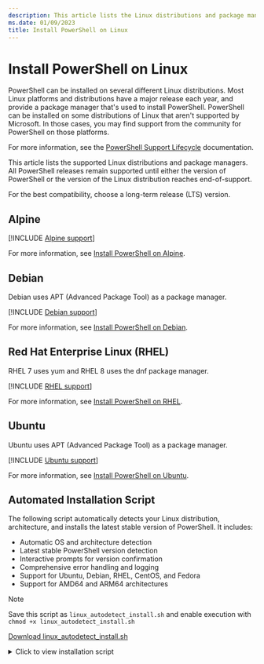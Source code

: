 ```yaml
---
description: This article lists the Linux distributions and package managers that are supported for installing PowerShell.
ms.date: 01/09/2023
title: Install PowerShell on Linux
---
```

# Install PowerShell on Linux

PowerShell can be installed on several different Linux distributions. Most Linux platforms and
distributions have a major release each year, and provide a package manager that's used to install
PowerShell. PowerShell can be installed on some distributions of Linux that aren't supported by
Microsoft. In those cases, you may find support from the community for PowerShell on those
platforms.

For more information, see the [PowerShell Support Lifecycle][05] documentation.

This article lists the supported Linux distributions and package managers. All PowerShell releases
remain supported until either the version of PowerShell or the version of the Linux distribution
reaches end-of-support.

For the best compatibility, choose a long-term release (LTS) version.

## Alpine

[!INCLUDE [Alpine support](../../includes/alpine-support.md)]

For more information, see [Install PowerShell on Alpine][13].

## Debian

Debian uses APT (Advanced Package Tool) as a package manager.

[!INCLUDE [Debian support](../../includes/debian-support.md)]

For more information, see [Install PowerShell on Debian][14].

## Red Hat Enterprise Linux (RHEL)

RHEL 7 uses yum and RHEL 8 uses the dnf package manager.

[!INCLUDE [RHEL support](../../includes/rhel-support.md)]

For more information, see [Install PowerShell on RHEL][17].

## Ubuntu

Ubuntu uses APT (Advanced Package Tool) as a package manager.

[!INCLUDE [Ubuntu support](../../includes/ubuntu-support.md)]

For more information, see [Install PowerShell on Ubuntu][18].

## Automated Installation Script
The following script automatically detects your Linux distribution, architecture, and installs the latest stable version of PowerShell. It includes:
- Automatic OS and architecture detection
- Latest stable PowerShell version detection
- Interactive prompts for version confirmation
- Comprehensive error handling and logging
- Support for Ubuntu, Debian, RHEL, CentOS, and Fedora
- Support for AMD64 and ARM64 architectures

>[!NOTE] 
>Save this script as `linux_autodetect_install.sh` and enable execution with `chmod +x linux_autodetect_install.sh`

[Download linux_autodetect_install.sh](linux_autodetect_install.sh)

<details>
<summary>Click to view installation script</summary>

```bash
#!/bin/bash

# PowerShell Installation Script for Linux
# Description: Automatically detects system type and installs the latest stable PowerShell release
# Features:
#   - OS and architecture detection
#   - Latest stable version detection
#   - Interactive installation
#   - Comprehensive error handling
#   - Support for major Linux distributions
# Author: Microsoft Corporation
# License: MIT

set -e

# Constants
TEMP_DIR="/tmp"
LOG_PREFIX="[PowerShell Install]"

# Logging function with standardized format
log() {
    local level="$1"
    local message="$2"
    echo "[$(date +'%Y-%m-%d %H:%M:%S')] ${LOG_PREFIX} ${level}: ${message}"
}

# Error handling function
handle_error() {
    local exit_code=$?
    log "ERROR" "An error occurred on line $1"
    exit "$exit_code"
}

# Set up error handling
trap 'handle_error $LINENO' ERR

# System detection functions
get_os_info() {
    if [ -f /etc/os-release ]; then
        # Load OS information
        . /etc/os-release
        OS_NAME="${ID}"
        OS_VERSION="${VERSION_ID}"
        OS_PRETTY_NAME="${PRETTY_NAME}"
    else
        log "ERROR" "Cannot detect OS information"
        exit 1
    }
}

get_architecture() {
    local arch
    arch=$(uname -m)
    case $arch in
        x86_64)
            ARCH="amd64"
            ;;
        aarch64)
            ARCH="arm64"
            ;;
        *)
            log "ERROR" "Unsupported architecture: $arch"
            exit 1
            ;;
    esac
}

setup_package_manager() {
    case $OS_NAME in
        ubuntu|debian)
            PKG_MGR="apt"
            PKG_FORMAT="deb"
            INSTALL_CMD="sudo dpkg -i"
            DEP_CMD="sudo apt-get install -f -y"
            ;;
        rhel|centos|fedora)
            PKG_MGR="dnf"
            PKG_FORMAT="rpm"
            INSTALL_CMD="sudo rpm -i"
            DEP_CMD="sudo dnf install -y"
            ;;
        *)
            log "ERROR" "Unsupported distribution: $OS_NAME"
            exit 1
            ;;
    esac
}

get_download_url() {
    local ps_version_url
    local pattern
    
    case $OS_NAME in
        ubuntu|debian)
            pattern="powershell_.*${ARCH}.deb$"
            ;;
        rhel|centos|fedora)
            pattern="powershell-.*${ARCH}.rpm$"
            ;;
    esac

    ps_version_url=$(curl -s https://api.github.com/repos/PowerShell/PowerShell/releases |
        jq -r --arg pattern "$pattern" '
        [.[] | select(.prerelease == false)] |
        sort_by(.published_at) |
        reverse |
        .[0].assets[] |
        select(.name | test($pattern)) |
        .browser_download_url' |
        head -n 1)

    if [ -z "$ps_version_url" ] || [[ "$ps_version_url" == *"hashes.sha256"* ]]; then
        log "ERROR" "Failed to find PowerShell package for $OS_NAME ($ARCH)"
        log "DEBUG" "Pattern used: $pattern"
        exit 1
    fi

    echo "$ps_version_url"
}

# Main installation logic
main() {
    log "INFO" "Starting PowerShell installation"

    # Detect system information
    log "INFO" "Detecting system information"
    get_os_info
    get_architecture
    setup_package_manager

    log "INFO" "Detected: $OS_PRETTY_NAME ($ARCH)"

    # Check for sudo privileges
    if ! sudo -v; then
        log "ERROR" "This script requires sudo privileges"
        exit 1
    fi

    # Update and install dependencies
    log "INFO" "Installing prerequisites"
    case $PKG_MGR in
        apt)
            sudo apt-get update
            sudo apt-get install -y curl jq wget
            ;;
        dnf)
            sudo dnf check-update
            sudo dnf install -y curl jq wget
            ;;
    esac

    # Check existing installation
    if command -v pwsh &>/dev/null; then
        log "INFO" "PowerShell is already installed:"
        pwsh --version
        read -p "Continue with new installation? (y/n) " -n 1 -r
        echo
        if [[ ! $REPLY =~ ^[Yy]$ ]]; then
            log "INFO" "Installation cancelled by user"
            exit 0
        fi
    fi

    # Get appropriate download URL
    PS_VERSION_URL=$(get_download_url)
    if [[ "$PS_VERSION_URL" == "" ]]; then
        log "ERROR" "Could not determine download URL"
        exit 1
    fi
    
    VERSION=$(echo "$PS_VERSION_URL" | grep -Po '(?<=v)[0-9]+\.[0-9]+\.[0-9]+' || echo "unknown")

    # Display version information
    log "INFO" "Found PowerShell version: $VERSION"
    printf "\n%-50s %-15s\n" "URL" "VERSION"
    printf "%-50s %-15s\n" "$PS_VERSION_URL" "$VERSION"

    # Confirm installation
    read -p "Continue with this version? (y/n) " -n 1 -r
    echo
    if [[ ! $REPLY =~ ^[Yy]$ ]]; then
        log "INFO" "Installation cancelled by user"
        exit 0
    fi

    # Download and install
    local temp_pkg="${TEMP_DIR}/powershell_${VERSION}_${ARCH}.${PKG_FORMAT}"
    log "INFO" "Downloading PowerShell package"
```

## Community supported distributions

PowerShell can be installed on many distributions of Linux that aren't supported by Microsoft. In
those cases, you may find support from the community for PowerShell on those platforms

To be supported by Microsoft, the Linux distribution must meet the following criteria:

- The version and architecture of the distribution is supported by .NET Core.
- The version of the distribution is supported for at least one year.
- The version of the distribution isn't an interim release or equivalent.
- The PowerShell team has tested the version of the distribution.

For more information, see [Community support for PowerShell on Linux][06].

## Alternate installation methods

There are three other ways to install PowerShell on Linux, including Linux distributions that aren't
officially supported. You can try to install PowerShell using the PowerShell Snap Package. You can
also try deploying PowerShell binaries directly using the Linux `tar.gz` package. For more
information, see [Alternate ways to install PowerShell on Linux][15].

<!-- link references -->
[05]: ../PowerShell-Support-Lifecycle.md
[06]: community-support.md
[13]: install-alpine.md
[14]: install-debian.md
[15]: install-other-linux.md
[17]: install-rhel.md
[18]: install-ubuntu.md
